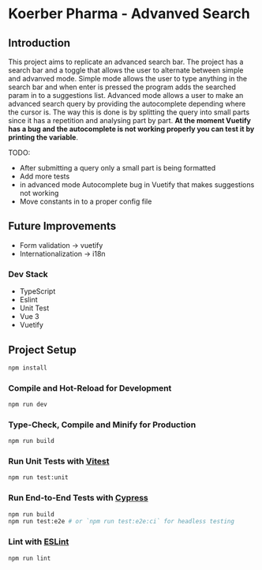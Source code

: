 # Koerber Pharma - Advanved Search

## Introduction
This project aims to replicate an advanced search bar. The project has a search bar and a toggle that allows the user to alternate between simple and advanved mode.
Simple mode allows the user to type anything in the search bar and when enter is pressed the program adds the searched param in to a suggestions list.
Advanced mode allows a user to make an advanced search query by providing the autocomplete depending where the cursor is. The way this is done is by splitting the query into small parts since it has a repetition and analysing part by part.
**At the moment Vuetify has a bug and the autocomplete is not working properly you can test it by printing the variable**. 

TODO:
- After submitting a query only a small part is being formatted
- Add more tests
- in advanced mode Autocomplete bug in Vuetify that makes suggestions not working
- Move constants in to a proper config file

## Future Improvements
- Form validation -> vuetify
- Internationalization -> i18n

### Dev Stack
- TypeScript
- Eslint
- Unit Test
- Vue 3
- Vuetify

## Project Setup

```sh
npm install
```

### Compile and Hot-Reload for Development

```sh
npm run dev
```

### Type-Check, Compile and Minify for Production

```sh
npm run build
```

### Run Unit Tests with [Vitest](https://vitest.dev/)

```sh
npm run test:unit
```

### Run End-to-End Tests with [Cypress](https://www.cypress.io/)

```sh
npm run build
npm run test:e2e # or `npm run test:e2e:ci` for headless testing
```

### Lint with [ESLint](https://eslint.org/)

```sh
npm run lint
```
